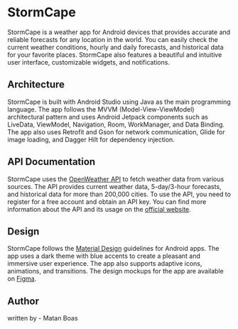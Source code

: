 # StormCape

StormCape is a weather app for Android devices that provides accurate and reliable forecasts for any location in the world. You can easily check the current weather conditions, hourly and daily forecasts, and historical data for your favorite places. StormCape also features a beautiful and intuitive user interface, customizable widgets, and notifications.

## Architecture

StormCape is built with Android Studio using Java as the main programming language. The app follows the MVVM (Model-View-ViewModel) architectural pattern and uses Android Jetpack components such as LiveData, ViewModel, Navigation, Room, WorkManager, and Data Binding. The app also uses Retrofit and Gson for network communication, Glide for image loading, and Dagger Hilt for dependency injection.

## API Documentation

StormCape uses the [OpenWeather API](^2^) to fetch weather data from various sources. The API provides current weather data, 5-day/3-hour forecasts, and historical data for more than 200,000 cities. To use the API, you need to register for a free account and obtain an API key. You can find more information about the API and its usage on the [official website](^2^).

## Design

StormCape follows the [Material Design](^3^) guidelines for Android apps. The app uses a dark theme with blue accents to create a pleasant and immersive user experience. The app also supports adaptive icons, animations, and transitions. The design mockups for the app are available on [Figma](^4^).

## Author
written by - Matan Boas
